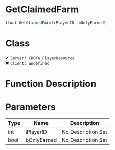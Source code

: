# GetClaimedFarm
```js
float GetClaimedFarm(iPlayerID, bOnlyEarned)
```
# Class
✔ `Server: CDOTA_PlayerResource`  
✖ `Client: undefined`  

# Function Description

# Parameters
Type|Name|Description
--|--|--
int|iPlayerID|No Description Set
bool|bOnlyEarned|No Description Set
